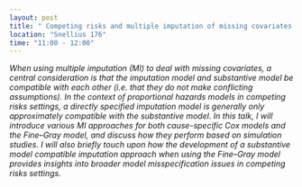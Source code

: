 ```yaml
---
layout: post
title: " Competing risks and multiple imputation of missing covariates (Ed Bonneville)"
location: "Snellius 176"
time: "11:00 - 12:00"
---
```


<em>
When using multiple imputation (MI) to deal with missing covariates, a central consideration is that the imputation model and substantive model be compatible with each other (i.e. that they do not make conflicting assumptions). In the context of proportional hazards models in competing risks settings, a directly specified imputation model is generally only approximately compatible with the substantive model. In this talk, I will introduce various MI approaches for both cause-specific Cox models and the Fine–Gray model, and discuss how they perform based on simulation studies. I will also briefly touch upon how the development of a substantive model compatible imputation approach when using the Fine–Gray model provides insights into broader model misspecification issues in competing risks settings.
</em>

